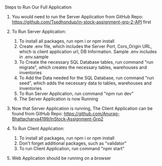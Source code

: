 Steps to Run Our Full Application

1) You would need to run the Server Application from GitHub Repo: https://github.com/Tsedhondup/in-stock-assignment-grp-2-API first
2) To Run Server Application:
   1) To install all packages, run npm i or npm install
   2) Create .env file, which includes the Server Port, Cors_Origin URL, which is client application url, DB Information. Sample .env includes in .env.sample
   3) To Create the necessary SQL Database tables, run command "run migrate", which creates the necessary tables, warehouses and inventories
   4) To Add the Data needed for the SQL Database, run command "run seed", which adds the necessary data to tables, warehouses and inventories
   5) To Run Server Application, run command "npm run dev"
   6) The Server Application is now Running

3) Now that Server Application is running, The Client Application can be found from GitHub Repo: https://github.com/Anurag-Bhattacharya4199/InStock-Assignment-Grp2
4) To Run Client Application:
   1) To install all packages, run npm i or npm install
   2) Don't forget additional packages, such as "validator"
   3) To run Client Application, run command "npm start"

5) Web Application should be running on a browser
